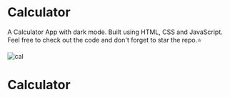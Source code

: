 # Calculator
A Calculator App with dark mode. Built using HTML, CSS and JavaScript. Feel free to check out the code and don't forget to star the repo.⭐

![cal](https://user-images.githubusercontent.com/44538497/95009574-bb996d00-0640-11eb-938f-dd433ae70c58.png)
# Calculator
